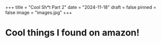 +++
title = "Cool Sh*t Part 2"
date = "2024-11-18"
draft = false
pinned = false
image = "images.jpg"
+++
# Cool things I found on amazon!